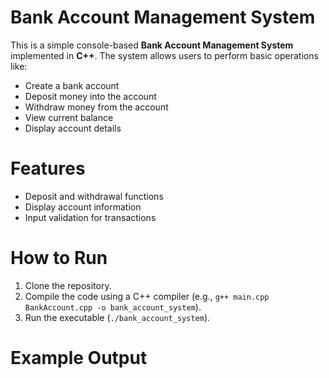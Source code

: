 # Bank Account Management System

This is a simple console-based **Bank Account Management System** implemented in **C++**. The system allows users to perform basic operations like:

- Create a bank account
- Deposit money into the account
- Withdraw money from the account
- View current balance
- Display account details

# Features
- Deposit and withdrawal functions
- Display account information
- Input validation for transactions

# How to Run
1. Clone the repository.
2. Compile the code using a C++ compiler (e.g., `g++ main.cpp BankAccount.cpp -o bank_account_system`).
3. Run the executable (`./bank_account_system`).

# Example Output
